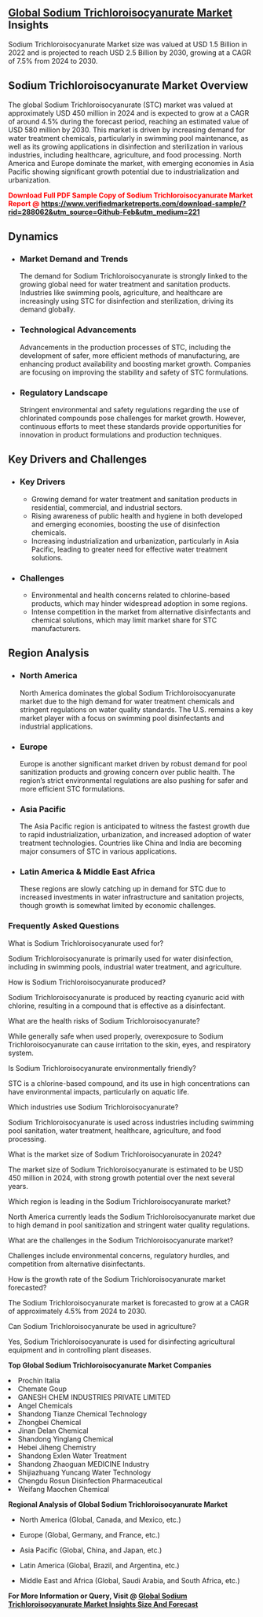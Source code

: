 <h2><a href="https://www.verifiedmarketreports.com/download-sample/?rid=288062&amp;utm_source=Github&amp;utm_medium=221" target="_blank">Global Sodium Trichloroisocyanurate Market</a> Insights</h2><p>Sodium Trichloroisocyanurate Market size was valued at USD 1.5 Billion in 2022 and is projected to reach USD 2.5 Billion by 2030, growing at a CAGR of 7.5% from 2024 to 2030.</p><p> <h2>Sodium Trichloroisocyanurate Market Overview</h2> <p>The global Sodium Trichloroisocyanurate (STC) market was valued at approximately USD 450 million in 2024 and is expected to grow at a CAGR of around 4.5% during the forecast period, reaching an estimated value of USD 580 million by 2030. This market is driven by increasing demand for water treatment chemicals, particularly in swimming pool maintenance, as well as its growing applications in disinfection and sterilization in various industries, including healthcare, agriculture, and food processing. North America and Europe dominate the market, with emerging economies in Asia Pacific showing significant growth potential due to industrialization and urbanization.</p> <p><strong><p><span class=""><span style="color: #ff0000;"><strong>Download Full PDF Sample Copy of Sodium Trichloroisocyanurate Market Report</strong> @ </span><a href="https://www.verifiedmarketreports.com/download-sample/?rid=288062&amp;utm_source=Github-Feb&amp;utm_medium=221" target="_blank">https://www.verifiedmarketreports.com/download-sample/?rid=288062&amp;utm_source=Github-Feb&amp;utm_medium=221</a></span></p></strong></p> <h2>Dynamics</h2> <ul> <li><h3>Market Demand and Trends</h3> The demand for Sodium Trichloroisocyanurate is strongly linked to the growing global need for water treatment and sanitation products. Industries like swimming pools, agriculture, and healthcare are increasingly using STC for disinfection and sterilization, driving its demand globally. </li> <li><h3>Technological Advancements</h3> Advancements in the production processes of STC, including the development of safer, more efficient methods of manufacturing, are enhancing product availability and boosting market growth. Companies are focusing on improving the stability and safety of STC formulations. </li> <li><h3>Regulatory Landscape</h3> Stringent environmental and safety regulations regarding the use of chlorinated compounds pose challenges for market growth. However, continuous efforts to meet these standards provide opportunities for innovation in product formulations and production techniques. </li> </ul> <h2>Key Drivers and Challenges</h2> <ul> <li><h3>Key Drivers</h3> <ul> <li>Growing demand for water treatment and sanitation products in residential, commercial, and industrial sectors.</li> <li>Rising awareness of public health and hygiene in both developed and emerging economies, boosting the use of disinfection chemicals.</li> <li>Increasing industrialization and urbanization, particularly in Asia Pacific, leading to greater need for effective water treatment solutions.</li> </ul> </li> <li><h3>Challenges</h3> <ul> <li>Environmental and health concerns related to chlorine-based products, which may hinder widespread adoption in some regions.</li> <li>Intense competition in the market from alternative disinfectants and chemical solutions, which may limit market share for STC manufacturers.</li> </ul> </li> </ul> <h2>Region Analysis</h2> <ul> <li><h3>North America</h3> North America dominates the global Sodium Trichloroisocyanurate market due to the high demand for water treatment chemicals and stringent regulations on water quality standards. The U.S. remains a key market player with a focus on swimming pool disinfectants and industrial applications. </li> <li><h3>Europe</h3> Europe is another significant market driven by robust demand for pool sanitization products and growing concern over public health. The region’s strict environmental regulations are also pushing for safer and more efficient STC formulations. </li> <li><h3>Asia Pacific</h3> The Asia Pacific region is anticipated to witness the fastest growth due to rapid industrialization, urbanization, and increased adoption of water treatment technologies. Countries like China and India are becoming major consumers of STC in various applications. </li> <li><h3>Latin America & Middle East Africa</h3> These regions are slowly catching up in demand for STC due to increased investments in water infrastructure and sanitation projects, though growth is somewhat limited by economic challenges. </li> </ul> <h3>Frequently Asked Questions</h3> <p>What is Sodium Trichloroisocyanurate used for?</p> <p>Sodium Trichloroisocyanurate is primarily used for water disinfection, including in swimming pools, industrial water treatment, and agriculture.</p> <p>How is Sodium Trichloroisocyanurate produced?</p> <p>Sodium Trichloroisocyanurate is produced by reacting cyanuric acid with chlorine, resulting in a compound that is effective as a disinfectant.</p> <p>What are the health risks of Sodium Trichloroisocyanurate?</p> <p>While generally safe when used properly, overexposure to Sodium Trichloroisocyanurate can cause irritation to the skin, eyes, and respiratory system.</p> <p>Is Sodium Trichloroisocyanurate environmentally friendly?</p> <p>STC is a chlorine-based compound, and its use in high concentrations can have environmental impacts, particularly on aquatic life.</p> <p>Which industries use Sodium Trichloroisocyanurate?</p> <p>Sodium Trichloroisocyanurate is used across industries including swimming pool sanitation, water treatment, healthcare, agriculture, and food processing.</p> <p>What is the market size of Sodium Trichloroisocyanurate in 2024?</p> <p>The market size of Sodium Trichloroisocyanurate is estimated to be USD 450 million in 2024, with strong growth potential over the next several years.</p> <p>Which region is leading in the Sodium Trichloroisocyanurate market?</p> <p>North America currently leads the Sodium Trichloroisocyanurate market due to high demand in pool sanitization and stringent water quality regulations.</p> <p>What are the challenges in the Sodium Trichloroisocyanurate market?</p> <p>Challenges include environmental concerns, regulatory hurdles, and competition from alternative disinfectants.</p> <p>How is the growth rate of the Sodium Trichloroisocyanurate market forecasted?</p> <p>The Sodium Trichloroisocyanurate market is forecasted to grow at a CAGR of approximately 4.5% from 2024 to 2030.</p> <p>Can Sodium Trichloroisocyanurate be used in agriculture?</p> <p>Yes, Sodium Trichloroisocyanurate is used for disinfecting agricultural equipment and in controlling plant diseases.</p> </p><p><strong>Top Global Sodium Trichloroisocyanurate Market Companies</strong></p><div data-test-id=""><p><li>Prochin Italia</li><li> Chemate Goup</li><li> GANESH CHEM INDUSTRIES PRIVATE LIMITED</li><li> Angel Chemicals</li><li> Shandong Tianze Chemical Technology</li><li> Zhongbei Chemical</li><li> Jinan Delan Chemical</li><li> Shandong Yinglang Chemical</li><li> Hebei Jiheng Chemistry</li><li> Shandong Exlen Water Treatment</li><li> Shandong Zhaoguan MEDICINE Industry</li><li> Shijiazhuang Yuncang Water Technology</li><li> Chengdu Rosun Disinfection Pharmaceutical</li><li> Weifang Maochen Chemical</li></p><div><strong>Regional Analysis of&nbsp;Global Sodium Trichloroisocyanurate Market</strong></div><ul><li dir="ltr"><p dir="ltr">North America&nbsp;(Global, Canada, and Mexico, etc.)</p></li><li dir="ltr"><p dir="ltr">Europe (Global, Germany, and France, etc.)</p></li><li dir="ltr"><p dir="ltr">Asia Pacific&nbsp;(Global, China, and Japan, etc.)</p></li><li dir="ltr"><p dir="ltr">Latin America&nbsp;(Global, Brazil, and Argentina, etc.)</p></li><li dir="ltr">Middle East and Africa&nbsp;(Global, Saudi Arabia, and South Africa, etc.)</li></ul><p><strong>For More Information or Query, Visit @&nbsp;</strong><strong><a href="https://www.verifiedmarketreports.com/product/sodium-trichloroisocyanurate-market/?utm_source=Github&amp;utm_medium=221" target="_blank">Global Sodium Trichloroisocyanurate Market Insights Size And Forecast</a></strong></p></div>

